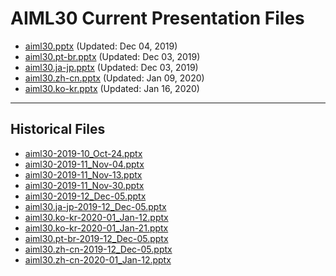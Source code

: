<!--
This is a machine generated file,
and should not be edited,
as it will be overwritten with future updates.

If you have questions around this process
please contact Scott Cate
-->

# AIML30 Current Presentation Files

- [aiml30.pptx](https://globaleventcdn.blob.core.windows.net/assets/aiml/aiml30/aiml30.pptx) (Updated: Dec 04, 2019)
- [aiml30.pt-br.pptx](https://globaleventcdn.blob.core.windows.net/assets/aiml/aiml30/aiml30.pt-br.pptx) (Updated: Dec 03, 2019)
- [aiml30.ja-jp.pptx](https://globaleventcdn.blob.core.windows.net/assets/aiml/aiml30/aiml30.ja-jp.pptx) (Updated: Dec 03, 2019)
- [aiml30.zh-cn.pptx](https://globaleventcdn.blob.core.windows.net/assets/aiml/aiml30/aiml30.zh-cn.pptx) (Updated: Jan 09, 2020)
- [aiml30.ko-kr.pptx](https://globaleventcdn.blob.core.windows.net/assets/aiml/aiml30/aiml30.ko-kr.pptx) (Updated: Jan 16, 2020)
---
## Historical Files
- [aiml30-2019-10_Oct-24.pptx](https://globaleventcdn.blob.core.windows.net/assets/aiml/aiml30/aiml30-2019-10_Oct-24.pptx)
- [aiml30-2019-11_Nov-04.pptx](https://globaleventcdn.blob.core.windows.net/assets/aiml/aiml30/aiml30-2019-11_Nov-04.pptx)
- [aiml30-2019-11_Nov-13.pptx](https://globaleventcdn.blob.core.windows.net/assets/aiml/aiml30/aiml30-2019-11_Nov-13.pptx)
- [aiml30-2019-11_Nov-30.pptx](https://globaleventcdn.blob.core.windows.net/assets/aiml/aiml30/aiml30-2019-11_Nov-30.pptx)
- [aiml30-2019-12_Dec-05.pptx](https://globaleventcdn.blob.core.windows.net/assets/aiml/aiml30/aiml30-2019-12_Dec-05.pptx)
- [aiml30.ja-jp-2019-12_Dec-05.pptx](https://globaleventcdn.blob.core.windows.net/assets/aiml/aiml30/aiml30.ja-jp-2019-12_Dec-05.pptx)
- [aiml30.ko-kr-2020-01_Jan-12.pptx](https://globaleventcdn.blob.core.windows.net/assets/aiml/aiml30/aiml30.ko-kr-2020-01_Jan-12.pptx)
- [aiml30.ko-kr-2020-01_Jan-21.pptx](https://globaleventcdn.blob.core.windows.net/assets/aiml/aiml30/aiml30.ko-kr-2020-01_Jan-21.pptx)
- [aiml30.pt-br-2019-12_Dec-05.pptx](https://globaleventcdn.blob.core.windows.net/assets/aiml/aiml30/aiml30.pt-br-2019-12_Dec-05.pptx)
- [aiml30.zh-cn-2019-12_Dec-05.pptx](https://globaleventcdn.blob.core.windows.net/assets/aiml/aiml30/aiml30.zh-cn-2019-12_Dec-05.pptx)
- [aiml30.zh-cn-2020-01_Jan-12.pptx](https://globaleventcdn.blob.core.windows.net/assets/aiml/aiml30/aiml30.zh-cn-2020-01_Jan-12.pptx)


